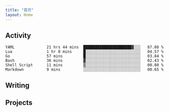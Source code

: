 ```yaml
---
title: "首页"
layout: Home
---
```


## Activity
<!--START_SECTION:waka-->

```text
YAML              21 hrs 44 mins  █████████████████████▓░░░   87.08 %
Lua               1 hr 8 mins     █░░░░░░░░░░░░░░░░░░░░░░░░   04.57 %
Go                57 mins         █░░░░░░░░░░░░░░░░░░░░░░░░   03.84 %
Bash              36 mins         ▓░░░░░░░░░░░░░░░░░░░░░░░░   02.43 %
Shell Script      11 mins         ▒░░░░░░░░░░░░░░░░░░░░░░░░   00.80 %
Markdown          9 mins          ░░░░░░░░░░░░░░░░░░░░░░░░░   00.65 %
```

<!--END_SECTION:waka-->

## Writing
<PindedPosts />

## Projects
<Projects />
